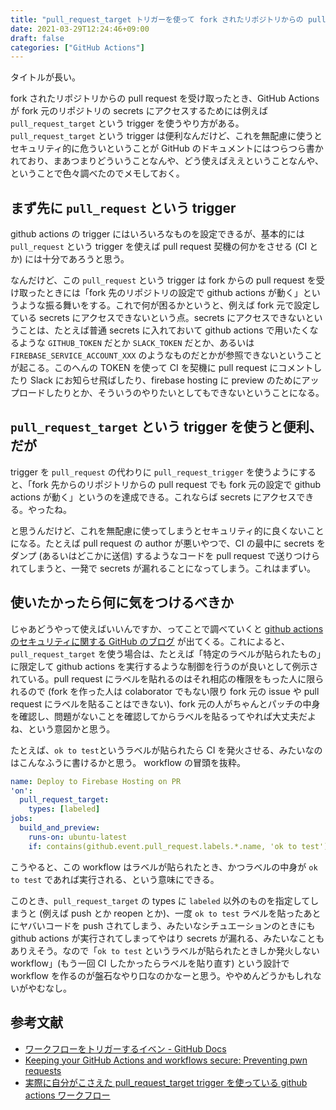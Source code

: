 ```yaml
---
title: "pull_request_target トリガーを使って fork されたリポジトリからの pull request で発火した GitHub Actions で fork 元の secrets を参照する"
date: 2021-03-29T12:24:46+09:00
draft: false
categories: ["GitHub Actions"]
---
```

           
タイトルが長い。

fork されたリポジトリからの pull request を受け取ったとき、GitHub Actions が fork 元のリポジトリの secrets にアクセスするためには例えば `pull_request_target` という trigger を使うやり方がある。`pull_request_target` という trigger は便利なんだけど、これを無配慮に使うとセキュリティ的に危ういということが GitHub のドキュメントにはつらつら書かれており、まあつまりどういうことなんや、どう使えばええということなんや、ということで色々調べたのでメモしておく。

<!--more-->

## まず先に `pull_request` という trigger

github actions の trigger にはいろいろなものを設定できるが、基本的には `pull_request` という trigger を使えば pull request 契機の何かをさせる (CI とか) には十分であろうと思う。

なんだけど、この `pull_request` という trigger は fork からの pull request を受け取ったときには「fork 先のリポジトリの設定で github actions が動く」というような振る舞いをする。これで何が困るかというと、例えば fork 元で設定している secrets にアクセスできないという点。secrets にアクセスできないということは、たとえば普通 secrets に入れておいて github actions で用いたくなるような `GITHUB_TOKEN` だとか `SLACK_TOKEN` だとか、あるいは `FIREBASE_SERVICE_ACCOUNT_XXX` のようなものだとかが参照できないということが起こる。このへんの TOKEN を使って CI を契機に pull request にコメントしたり Slack にお知らせ飛ばしたり、firebase hosting に preview のためにアップロードしたりとか、そういうのやりたいとしてもできないということになる。

## `pull_request_target` という trigger を使うと便利、だが

trigger を `pull_request` の代わりに `pull_request_trigger` を使うようにすると、「fork 先からのリポジトリからの pull request でも fork 元の設定で github actions が動く」というのを達成できる。これならば secrets にアクセスできる。やったね。

と思うんだけど、これを無配慮に使ってしまうとセキュリティ的に良くないことになる。たとえば pull request の author が悪いやつで、CI の最中に secrets をダンプ (あるいはどこかに送信) するようなコードを pull request で送りつけられてしまうと、一発で secrets が漏れることになってしまう。これはまずい。

## 使いたかったら何に気をつけるべきか

じゃあどうやって使えばいいんですか、ってことで調べていくと [github actions のセキュリティに関する GitHub のブログ](https://securitylab.github.com/research/github-actions-preventing-pwn-requests/) が出てくる。これによると、`pull_request_target` を使う場合は、たとえば「特定のラベルが貼られたもの」に限定して github actions を実行するような制御を行うのが良いとして例示されている。pull request にラベルを貼れるのはそれ相応の権限をもった人に限られるので (fork を作った人は colaborator でもない限り fork 元の issue や pull request にラベルを貼ることはできない)、fork 元の人がちゃんとパッチの中身を確認し、問題がないことを確認してからラベルを貼るってやれば大丈夫だよね、という意図かと思う。

たとえば、`ok to test`というラベルが貼られたら CI を発火させる、みたいなのはこんなふうに書けるかと思う。
workflow の冒頭を抜粋。

```yaml
name: Deploy to Firebase Hosting on PR
'on':
  pull_request_target:
    types: [labeled]
jobs:
  build_and_preview:
    runs-on: ubuntu-latest
    if: contains(github.event.pull_request.labels.*.name, 'ok to test')
```

こうやると、この workflow はラベルが貼られたとき、かつラベルの中身が `ok to test` であれば実行される、という意味にできる。

このとき、`pull_request_target` の types に `labeled` 以外のものを指定してしまうと (例えば push とか reopen とか)、一度 `ok to test` ラベルを貼ったあとにヤバいコードを push されてしまう、みたいなシチュエーションのときにも github actions が実行されてしまってやはり secrets が漏れる、みたいなこともありえそう。なので「`ok to test` というラベルが貼られたときしか発火しない workflow」(もう一回 CI したかったらラベルを貼り直す) という設計で workflow を作るのが盤石なやり口なのかなーと思う。ややめんどうかもしれないがやむなし。

## 参考文献

- [ワークフローをトリガーするイベン - GitHub Docs](https://docs.github.com/ja/actions/reference/events-that-trigger-workflows)
- [Keeping your GitHub Actions and workflows secure: Preventing pwn requests](https://securitylab.github.com/research/github-actions-preventing-pwn-requests/)
- [実際に自分がこさえた pull_request_target trigger を使っている github actions ワークフロー](https://github.com/pankona/moguri/blob/ed52f4731e87c4b8902fd478dc9619031e5a0da6/.github/workflows/firebase-hosting-pull-request.yml)

